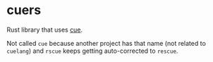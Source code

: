 # cuers

Rust library that uses [cue](https://cuelang.org/).

Not called `cue` because another project has that name (not related to `cuelang`) and `rscue` keeps getting auto-corrected to `rescue`.
